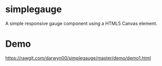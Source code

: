 simplegauge
===========

A simple responsive gauge component using a HTML5 Canvas element.


Demo
====
https://rawgit.com/darwyn00/simplegauge/master/demo/demo1.html

